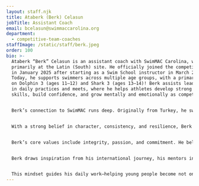 ```yaml
---
layout: staff.njk
title: Ataberk (Berk) Celasun
jobTitle: Assistant Coach
email: bcelasun@swimmaccarolina.org
department:
  - competitive-team-coaches
staffImage: /static/staff/berk.jpeg
order: 100
bio: >-
  Ataberk “Berk” Celasun is an assistant coach with SwimMAC Carolina, working
  primarily at the Latin (South) site. He officially joined the competitive team
  in January 2025 after starting as a Swim School instructor in March 2024.
  Today, he supports swimmers across multiple age groups, with a primary focus
  on Dolphin 3 (ages 11–12) and Shark 3 (ages 13–14)! Berk assists lead coaches
  in daily practices and meets, where he helps athletes develop strong technical
  skills, build confidence, and grow mentally and emotionally as competitors.


  Berk’s connection to SwimMAC runs deep. Originally from Turkey, he swam for SwimMAC in 2015–2016 after his family relocated to Charlotte to pursue better opportunities in education and sport. He competed internationally during his youth and brings that high-performance perspective to his coaching. In addition to his experience as a competitive athlete, Berk coached swim clinics in Istanbul and continues to stay involved in SwimMAC’s Swim School and Junior Swim League programs, helping beginners gain foundational skills and comfort in the water.


  With a strong belief in character, consistency, and resilience, Berk is committed to creating a supportive and motivating training environment. His coaching philosophy centers on developing the whole athlete—not just their strokes and speed, but their mindset, work ethic, and values. He emphasizes clear communication, positive reinforcement, and personalized feedback to help swimmers of all backgrounds feel valued and encouraged.


  Berk’s core values include integrity, passion, and commitment. He believes in meeting athletes where they are, adapting his approach to help each swimmer thrive. His goal at SwimMAC is to keep learning and growing as a coach while helping swimmers reach their fullest potential, both in the pool and in life. Long-term, he hopes to lead his own training group and contribute at the senior level.


  Berk draws inspiration from his international journey, his mentors in both Turkey and the U.S., and the athletes he works with every day. One of his favorite quotes is from Mustafa Kemal Atatürk, founder of modern Turkey: “I like athletes who are intelligent, agile, and also morally upright.”


  This mindset guides his daily work—helping young people become not only stronger swimmers but also confident, thoughtful individuals. Coaching, for Berk, is more than a job; it’s a calling, and SwimMAC is the community where he’s proud to grow, lead, and give back.
---
```

